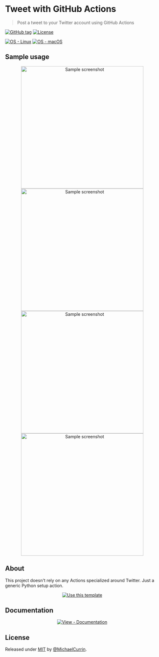 # Tweet with GitHub Actions
> Post a tweet to your Twitter account using GitHub Actions

[![GitHub tag](https://img.shields.io/github/tag/MichaelCurrin/tweet-gh-actions-py?include_prereleases=&sort=semver)](https://github.com/MichaelCurrin/tweet-gh-actions-py/releases/)
[![License](https://img.shields.io/badge/License-MIT-blue)](#license)

[![OS - Linux](https://img.shields.io/badge/OS-Linux-blue?logo=linux&logoColor=white)](https://www.linux.org/)
[![OS - macOS](https://img.shields.io/badge/OS-macOS-blue?logo=apple&logoColor=white)](https://www.apple.com/macos/)


## Sample usage

<div align="center">

<img src="/_media/workflow-1.png" alt="Sample screenshot" title="Sample screenshot" width="400" />

<img src="/_media/workflow-2.png" alt="Sample screenshot" title="Sample screenshot" width="400" />

<img src="/_media/workflow-3.png" alt="Sample screenshot" title="Sample screenshot" width="400" />

<img src="/_media/created-tweet.png" alt="Sample screenshot" title="Sample screenshot" width="400" />


</div>



## About

This project doesn't rely on any Actions specialized around Twitter. Just a generic Python setup action.

<div align="center">

[![Use this template](https://img.shields.io/badge/Generate-Use_this_template-2ea44f?style=for-the-badge)](https://github.com/MichaelCurrin/tweet-gh-actions-py/generate)

</div>


## Documentation

<div align="center">

[![View - Documentation](https://img.shields.io/badge/View-Documentation-blue?style=for-the-badge)](/docs/)

</div>


## License

Released under [MIT](/LICENSE) by [@MichaelCurrin](https://github.com/MichaelCurrin).
